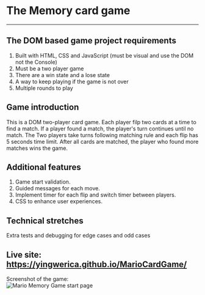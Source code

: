 # The Memory card game<br />
------------------------------
## The DOM based game project requirements<br />
1.	Built with HTML, CSS and JavaScript (must be visual and use the DOM not the Console)<br />
2.	Must be a two player game<br />
3.	There are a win state and a lose state<br />
4.  A way to keep playing if the game is not over<br />
5.  Multiple rounds to play<br />

## Game introduction<br />
This is a DOM two-player card game. Each player filp two cards at a time to find a match. If a player found a match, the player's turn continues until no match. The Two players take turns following matching rule and each flip has 5 seconds time limit. After all cards are matched, the player who found more matches wins the game.<br />

## Additional features<br />
1. Game start validation.<br />
2. Guided messages for each move.<br />
3. Implement timer for each flip and switch timer between players.<br />
4. CSS to enhance user experiences.<br />

## Technical stretches<br />
Extra tests and debugging for edge cases and odd cases<br />

## Live site: https://yingwerica.github.io/MarioCardGame/<br />

Screenshot of the game:<br />
![Mario Memory Game start page](https://user-images.githubusercontent.com/108429404/218328591-4f5895a5-0f51-4680-96db-afc7f458f2cd.jpg)
